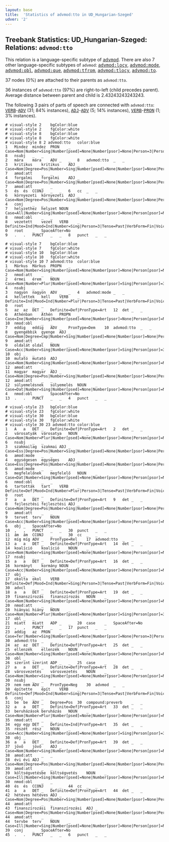 ```yaml
---
layout: base
title:  'Statistics of advmod:tto in UD_Hungarian-Szeged'
udver: '2'
---
```


## Treebank Statistics: UD_Hungarian-Szeged: Relations: `advmod:tto`

This relation is a language-specific subtype of <tt><a href="hu_szeged-dep-advmod.html">advmod</a></tt>.
There are also 7 other language-specific subtypes of `advmod`: <tt><a href="hu_szeged-dep-advmod-locy.html">advmod:locy</a></tt>, <tt><a href="hu_szeged-dep-advmod-mode.html">advmod:mode</a></tt>, <tt><a href="hu_szeged-dep-advmod-obl.html">advmod:obl</a></tt>, <tt><a href="hu_szeged-dep-advmod-que.html">advmod:que</a></tt>, <tt><a href="hu_szeged-dep-advmod-tfrom.html">advmod:tfrom</a></tt>, <tt><a href="hu_szeged-dep-advmod-tlocy.html">advmod:tlocy</a></tt>, <tt><a href="hu_szeged-dep-advmod-to.html">advmod:to</a></tt>.

37 nodes (0%) are attached to their parents as `advmod:tto`.

36 instances of `advmod:tto` (97%) are right-to-left (child precedes parent).
Average distance between parent and child is 2.43243243243243.

The following 3 pairs of parts of speech are connected with `advmod:tto`: <tt><a href="hu_szeged-pos-VERB.html">VERB</a></tt>-<tt><a href="hu_szeged-pos-ADV.html">ADV</a></tt> (31; 84% instances), <tt><a href="hu_szeged-pos-ADJ.html">ADJ</a></tt>-<tt><a href="hu_szeged-pos-ADV.html">ADV</a></tt> (5; 14% instances), <tt><a href="hu_szeged-pos-VERB.html">VERB</a></tt>-<tt><a href="hu_szeged-pos-PRON.html">PRON</a></tt> (1; 3% instances).


~~~ conllu
# visual-style 2	bgColor:blue
# visual-style 2	fgColor:white
# visual-style 8	bgColor:blue
# visual-style 8	fgColor:white
# visual-style 8 2 advmod:tto	color:blue
1	Mindez	mindez	PRON	_	Case=Nom|Number=Sing|Number[psed]=None|Number[psor]=None|Person=3|Person[psor]=None|PronType=Dem	8	nsubj	_	_
2	mára	mára	ADV	_	_	8	advmod:tto	_	_
3	kritikus	kritikus	ADJ	_	Case=Nom|Degree=Pos|Number=Sing|Number[psed]=None|Number[psor]=None|Person[psor]=None	7	amod:att	_	_
4	forgalmi	forgalmi	ADJ	_	Case=Nom|Degree=Pos|Number=Sing|Number[psed]=None|Number[psor]=None|Person[psor]=None	7	amod:att	_	_
5	és	és	CCONJ	_	_	6	cc	_	_
6	környezeti	környezeti	ADJ	_	Case=Nom|Degree=Pos|Number=Sing|Number[psed]=None|Number[psor]=None|Person[psor]=None	4	conj	_	_
7	helyzethez	helyzet	NOUN	_	Case=All|Number=Sing|Number[psed]=None|Number[psor]=None|Person[psor]=None	8	nmod:obl	_	_
8	vezetett	vezet	VERB	_	Definite=Ind|Mood=Ind|Number=Sing|Person=3|Tense=Past|VerbForm=Fin|Voice=Act	0	root	_	SpaceAfter=No
9	.	.	PUNCT	_	_	8	punct	_	_

~~~


~~~ conllu
# visual-style 7	bgColor:blue
# visual-style 7	fgColor:white
# visual-style 10	bgColor:blue
# visual-style 10	fgColor:white
# visual-style 10 7 advmod:tto	color:blue
1	Márkus	Márkus	PROPN	_	Case=Nom|Number=Sing|Number[psed]=None|Number[psor]=None|Person[psor]=None	2	nmod:att	_	_
2	érmei	érem	NOUN	_	Case=Nom|Number=Plur|Number[psed]=None|Number[psor]=Sing|Person[psor]=3	4	nsubj	_	_
3	nagyon	nagyon	ADV	_	_	4	advmod:mode	_	_
4	kellettek	kell	VERB	_	Definite=Ind|Mood=Ind|Number=Plur|Person=3|Tense=Past|VerbForm=Fin|Voice=Act	0	root	_	_
5	az	az	DET	_	Definite=Def|PronType=Art	12	det	_	_
6	Athénban	Athén	PROPN	_	Case=Ine|Number=Sing|Number[psed]=None|Number[psor]=None|Person[psor]=None	10	nmod:obl	_	_
7	eddig	eddig	ADV	_	PronType=Dem	10	advmod:tto	_	_
8	gyengébbik	gyenge	ADJ	_	Case=Nom|Degree=Cmp|Number=Sing|Number[psed]=None|Number[psor]=None|Person[psor]=None	9	amod:att	_	_
9	oldalát	oldal	NOUN	_	Case=Acc|Number=Sing|Number[psed]=None|Number[psor]=Sing|Person[psor]=3	10	obj	_	_
10	mutató	mutató	ADJ	_	Case=Nom|Number=Sing|Number[psed]=None|Number[psor]=None|Person[psor]=None|VerbForm=PartPres	12	amod:att	_	_
11	magyar	magyar	ADJ	_	Case=Nom|Degree=Pos|Number=Sing|Number[psed]=None|Number[psor]=None|Person[psor]=None	12	amod:att	_	_
12	súlyemelésnek	súlyemelés	NOUN	_	Case=Dat|Number=Sing|Number[psed]=None|Number[psor]=None|Person[psor]=None	4	nmod:obl	_	SpaceAfter=No
13	.	.	PUNCT	_	_	4	punct	_	_

~~~


~~~ conllu
# visual-style 23	bgColor:blue
# visual-style 23	fgColor:white
# visual-style 30	bgColor:blue
# visual-style 30	fgColor:white
# visual-style 30 23 advmod:tto	color:blue
1	A	a	DET	_	Definite=Def|PronType=Art	2	det	_	_
2	városatyák	városatya	NOUN	_	Case=Nom|Number=Plur|Number[psed]=None|Number[psor]=None|Person[psor]=None	6	nsubj	_	_
3	szakmailag	szakmai	ADJ	_	Case=Ess|Degree=Pos|Number=Sing|Number[psed]=None|Number[psor]=None|Person[psor]=None	6	amod:mode	_	_
4	egységesen	egységes	ADJ	_	Case=Ess|Degree=Pos|Number=Sing|Number[psed]=None|Number[psor]=None|Person[psor]=None	6	amod:mode	_	_
5	megfelelőnek	megfelelő	NOUN	_	Case=Dat|Number=Sing|Number[psed]=None|Number[psor]=None|Person[psor]=None	6	nmod:obl	_	_
6	tartották	tart	VERB	_	Definite=Def|Mood=Ind|Number=Plur|Person=3|Tense=Past|VerbForm=Fin|Voice=Act	0	root	_	_
7	a	a	DET	_	Definite=Def|PronType=Art	9	det	_	_
8	fejlesztési	fejlesztési	ADJ	_	Case=Nom|Degree=Pos|Number=Sing|Number[psed]=None|Number[psor]=None|Person[psor]=None	9	amod:att	_	_
9	tervet	terv	NOUN	_	Case=Acc|Number=Sing|Number[psed]=None|Number[psor]=None|Person[psor]=None	6	obj	_	SpaceAfter=No
10	,	,	PUNCT	_	_	30	punct	_	_
11	ám	ám	CCONJ	_	_	30	cc	_	_
12	míg	míg	ADV	_	PronType=Rel	17	advmod:tto	_	_
13	a	a	DET	_	Definite=Def|PronType=Art	14	det	_	_
14	koalíció	koalíció	NOUN	_	Case=Nom|Number=Sing|Number[psed]=None|Number[psor]=None|Person[psor]=None	17	nsubj	_	_
15	a	a	DET	_	Definite=Def|PronType=Art	16	det	_	_
16	kormányt	kormány	NOUN	_	Case=Acc|Number=Sing|Number[psed]=None|Number[psor]=None|Person[psor]=None	17	obj	_	_
17	okolta	okol	VERB	_	Definite=Def|Mood=Ind|Number=Sing|Person=3|Tense=Past|VerbForm=Fin|Voice=Act	30	advcl	_	_
18	a	a	DET	_	Definite=Def|PronType=Art	19	det	_	_
19	finanszírozás	finanszírozás	NOUN	_	Case=Nom|Number=Sing|Number[psed]=None|Number[psor]=None|Person[psor]=None	20	nmod:att	_	_
20	hiányai	hiány	NOUN	_	Case=Nom|Number=Plur|Number[psed]=None|Number[psor]=Sing|Person[psor]=3	17	obl	_	_
21	miatt	miatt	ADP	_	_	20	case	_	SpaceAfter=No
22	,	,	PUNCT	_	_	17	punct	_	_
23	addig	az	PRON	_	Case=Ter|Number=Sing|Number[psed]=None|Number[psor]=None|Person=3|Person[psor]=None|PronType=Dem	30	advmod:tto	_	_
24	az	az	DET	_	Definite=Def|PronType=Art	25	det	_	_
25	ellenzék	ellenzék	NOUN	_	Case=Nom|Number=Sing|Number[psed]=None|Number[psor]=None|Person[psor]=None	30	obl	_	_
26	szerint	szerint	ADP	_	_	25	case	_	_
27	a	a	DET	_	Definite=Def|PronType=Art	28	det	_	_
28	városvezetés	városvezetés	NOUN	_	Case=Nom|Number=Sing|Number[psed]=None|Number[psor]=None|Person[psor]=None	30	nsubj	_	_
29	nem	nem	ADV	_	PronType=Neg	30	advmod	_	_
30	építette	épít	VERB	_	Definite=Def|Mood=Ind|Number=Sing|Person=3|Tense=Past|VerbForm=Fin|Voice=Act	6	conj	_	_
31	be	be	ADV	_	Degree=Pos	30	compound:preverb	_	_
32	a	a	DET	_	Definite=Def|PronType=Art	33	det	_	_
33	beruházások	beruházás	NOUN	_	Case=Nom|Number=Plur|Number[psed]=None|Number[psor]=None|Person[psor]=None	35	nmod:att	_	_
34	egy	egy	DET	_	Definite=Ind|PronType=Art	35	det	_	_
35	részét	rész	NOUN	_	Case=Acc|Number=Sing|Number[psed]=None|Number[psor]=Sing|Person[psor]=3	30	obj	_	_
36	a	a	DET	_	Definite=Def|PronType=Art	39	det	_	_
37	jövő	jövő	ADJ	_	Case=Nom|Number=Sing|Number[psed]=None|Number[psor]=None|Person[psor]=None|VerbForm=PartPres	38	amod:att	_	_
38	évi	évi	ADJ	_	Case=Nom|Degree=Pos|Number=Sing|Number[psed]=None|Number[psor]=None|Person[psor]=None	39	amod:att	_	_
39	költségvetésbe	költségvetés	NOUN	_	Case=Ill|Number=Sing|Number[psed]=None|Number[psor]=None|Person[psor]=None	30	nmod:obl	_	_
40	és	és	CCONJ	_	_	44	cc	_	_
41	a	a	DET	_	Definite=Def|PronType=Art	44	det	_	_
42	hétéves	hétéves	ADJ	_	Case=Nom|Degree=Pos|Number=Sing|Number[psed]=None|Number[psor]=None|Person[psor]=None	44	amod:att	_	_
43	finanszírozási	finanszírozási	ADJ	_	Case=Nom|Degree=Pos|Number=Sing|Number[psed]=None|Number[psor]=None|Person[psor]=None	44	amod:att	_	_
44	tervbe	terv	NOUN	_	Case=Ill|Number=Sing|Number[psed]=None|Number[psor]=None|Person[psor]=None	39	conj	_	SpaceAfter=No
45	.	.	PUNCT	_	_	6	punct	_	_

~~~


